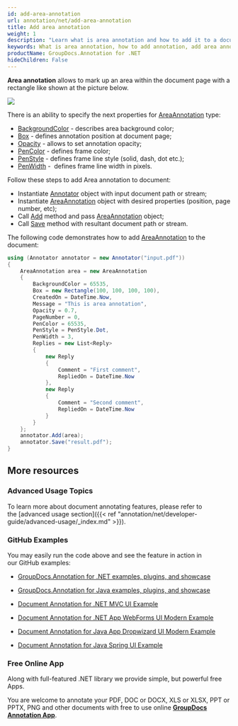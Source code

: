 ```yaml
---
id: add-area-annotation
url: annotation/net/add-area-annotation
title: Add area annotation
weight: 1
description: "Learn what is area annotation and how to add it to a document programmatically using GroupDocs.Annotation for .NET."
keywords: What is area annotation, how to add annotation, add area annotation
productName: GroupDocs.Annotation for .NET
hideChildren: False
---
```

**Area annotation** allows to mark up an area within the document page with a rectangle like shown at the picture below. 

![](annotation/net/images/add-area-annotation.png)

There is an ability to specify the next properties for [AreaAnnotation](https://apireference.groupdocs.com/net/annotation/groupdocs.annotation.models.annotationmodels/areaannotation) type:

*   [BackgroundColor](https://apireference.groupdocs.com/annotation/net/groupdocs.annotation.models.annotationmodels/areaannotation/properties/backgroundcolor) - describes area background color;
*   [Box](https://apireference.groupdocs.com/annotation/net/groupdocs.annotation.models.annotationmodels/areaannotation/properties/box) - defines annotation position at document page;
*   [Opacity](https://apireference.groupdocs.com/annotation/net/groupdocs.annotation.models.annotationmodels/areaannotation/properties/opacity) - allows to set annotation opacity;
*   [PenColor](https://apireference.groupdocs.com/annotation/net/groupdocs.annotation.models.annotationmodels/areaannotation/properties/pencolor) - defines frame color;
*   [PenStyle](https://apireference.groupdocs.com/annotation/net/groupdocs.annotation.models.annotationmodels/areaannotation/properties/penstyle) - defines frame line style (solid, dash, dot etc.);
*   [PenWidth](https://apireference.groupdocs.com/annotation/net/groupdocs.annotation.models.annotationmodels/areaannotation/properties/penwidth) -  defines frame line width in pixels.

Follow these steps to add Area annotation to document:

*   Instantiate [Annotator](https://apireference.groupdocs.com/net/annotation/groupdocs.annotation/annotator) object with input document path or stream;
*   Instantiate [AreaAnnotation](https://apireference.groupdocs.com/net/annotation/groupdocs.annotation.models.annotationmodels/areaannotation) object with desired properties (position, page number, etc);
*   Call [Add](https://apireference.groupdocs.com/net/annotation/groupdocs.annotation/annotator/methods/add) method and pass [AreaAnnotation](https://apireference.groupdocs.com/net/annotation/groupdocs.annotation.models.annotationmodels/areaannotation) object;
*   Call [Save](https://apireference.groupdocs.com/net/annotation/groupdocs.annotation/annotator/methods/save/index) method with resultant document path or stream.

The following code demonstrates how to add [AreaAnnotation](https://apireference.groupdocs.com/net/annotation/groupdocs.annotation.models.annotationmodels/areaannotation) to the document:

```csharp
using (Annotator annotator = new Annotator("input.pdf"))
{
	AreaAnnotation area = new AreaAnnotation
    {
     	BackgroundColor = 65535,
        Box = new Rectangle(100, 100, 100, 100),
        CreatedOn = DateTime.Now,
        Message = "This is area annotation",
        Opacity = 0.7,
        PageNumber = 0,
        PenColor = 65535,
        PenStyle = PenStyle.Dot,
        PenWidth = 3,
        Replies = new List<Reply>
        {
        	new Reply
            {
            	Comment = "First comment",
                RepliedOn = DateTime.Now
            },
            new Reply
            {
            	Comment = "Second comment",
                RepliedOn = DateTime.Now
            }
        }
    };
    annotator.Add(area);
    annotator.Save("result.pdf");
}
```

## More resources

### Advanced Usage Topics

To learn more about document annotating features, please refer to the [advanced usage section]({{< ref "annotation/net/developer-guide/advanced-usage/_index.md" >}}).

### GitHub Examples

You may easily run the code above and see the feature in action in our GitHub examples:

*   [GroupDocs.Annotation for .NET examples, plugins, and showcase](https://github.com/groupdocs-annotation/GroupDocs.Annotation-for-.NET)
    
*   [GroupDocs.Annotation for Java examples, plugins, and showcase](https://github.com/groupdocs-annotation/GroupDocs.Annotation-for-Java)
    
*   [Document Annotation for .NET MVC UI Example](https://github.com/groupdocs-annotation/GroupDocs.Annotation-for-.NET-MVC) 
    
*   [Document Annotation for .NET App WebForms UI Modern Example](https://github.com/groupdocs-annotation/GroupDocs.Annotation-for-.NET-WebForms)
    
*   [Document Annotation for Java App Dropwizard UI Modern Example](https://github.com/groupdocs-annotation/GroupDocs.Annotation-for-Java-Dropwizard)
    
*   [Document Annotation for Java Spring UI Example](https://github.com/groupdocs-annotation/GroupDocs.Annotation-for-Java-Spring)
    

### Free Online App

Along with full-featured .NET library we provide simple, but powerful free Apps.

You are welcome to annotate your PDF, DOC or DOCX, XLS or XLSX, PPT or PPTX, PNG and other documents with free to use online **[GroupDocs Annotation App](https://products.groupdocs.app/annotation)**.
